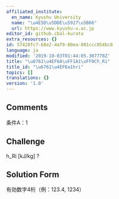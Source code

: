 ```yaml
---
affiliated_institute:
  en_name: Kyushu University
  name: "\u4E5D\u5DDE\u5927\u5B66"
  url: https://www.kyushu-u.ac.jp
editor_id: github.cbal-kurata
extra_resources: {}
id: 57428fc7-68e2-4af9-80ea-801ccc054bc8
language: ja
modified: '2019-10-03T01:44:05.307778Z'
title: "\u6761\u4EF6A\uFF1A1\uFF0Ch_Ri"
title_id: "\u6761\u4EF6a1hri"
topics: []
translations: {}
version: '1.0'
---
```


## Comments
条件A：1

## Challenge
h_Ri [kJ/kg] ?

## Solution Form
有効数字4桁（例：123.4,  1234）





